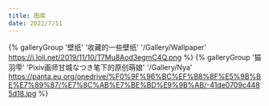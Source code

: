 ```yaml
---
title: 图库
date: 2022/7/11
---
```


{% galleryGroup '壁纸' '收藏的一些壁纸' '/Gallery/Wallpaper' https://i.loli.net/2019/11/10/T7Mu8Aod3egmC4Q.png %} 
{% galleryGroup '猫羽雫' 'Pixiv画师甘城なつき笔下的原创萌娘' '/Gallery/Nya' https://panta.eu.org/onedrive/%F0%9F%96%BC%EF%B8%8F%E5%9B%BE%E7%89%87/%E7%8C%AB%E7%BE%BD%E9%9B%AB/-41de0709c4485d18.jpg %} 



